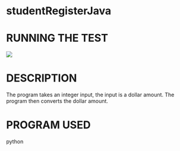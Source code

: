 # studentRegisterJava

# RUNNING THE TEST
<img src="moneyImg.PNG">

# DESCRIPTION
The program takes an integer input, the input is a dollar amount. 
The program then converts the dollar amount.

# PROGRAM USED
python
